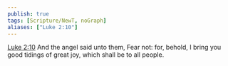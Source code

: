```yaml
---
publish: true
tags: [Scripture/NewT, noGraph]
aliases: ["Luke 2:10"]
---
```

[Luke 2:10](https://churchofjesuschrist.org/study/scriptures/nt/luke/2?lang=eng&id=p10#p10) And the angel said unto them, Fear not: for, behold, I bring you good tidings of great joy, which shall be to all people.
